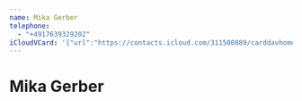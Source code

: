 ```yaml
---
name: Mika Gerber
telephone:
  - "+4917639329202"
iCloudVCard: '{"url":"https://contacts.icloud.com/311500889/carddavhome/card/E0521039-8A0D-4A42-A416-FFA29FC237E0.vcf","etag":"\"m3xcv9p5\"","data":"BEGIN:VCARD\r\nVERSION:3.0\r\nFN:\r\nN:Gerber;Mika;;;\r\nUID:ED0FFEB7-C304-4DCC-BCD8-CB4FBE173A30\r\nPRODID:-//Apple Inc.//iOS 18.1.1//EN\r\nREV:2025-04-03T22:03:15Z\r\nORG:;\r\nTEL:+4917639329202\r\nEND:VCARD"}'
---
```

# Mika Gerber